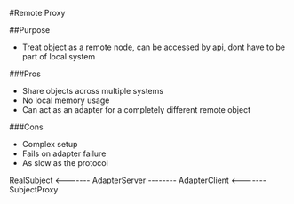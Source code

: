 #Remote Proxy

##Purpose

* Treat object as a remote node, can be accessed by api, dont have to be part of local system

###Pros

* Share objects across multiple systems
* No local memory usage
* Can act as an adapter for a completely different remote object

###Cons
* Complex setup
* Fails on adapter failure
* As slow as the protocol


RealSubject <------- AdapterServer -------- AdapterClient <------- SubjectProxy